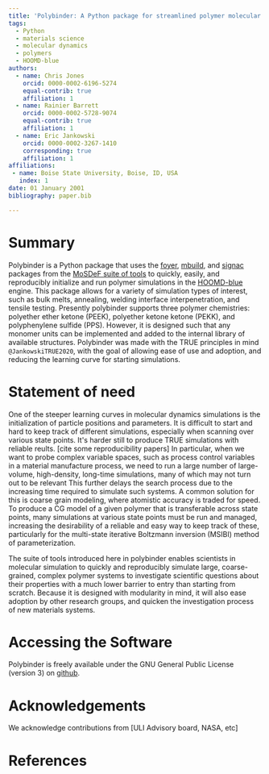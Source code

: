 ```yaml
---
title: 'Polybinder: A Python package for streamlined polymer molecular dynamics'
tags:
  - Python
  - materials science
  - molecular dynamics
  - polymers
  - HOOMD-blue
authors:
  - name: Chris Jones
    orcid: 0000-0002-6196-5274
    equal-contrib: true
    affiliation: 1
  - name: Rainier Barrett
    orcid: 0000-0002-5728-9074
    equal-contrib: true
    affiliation: 1
  - name: Eric Jankowski
    orcid: 0000-0002-3267-1410
    corresponding: true 
    affiliation: 1
affiliations:
 - name: Boise State University, Boise, ID, USA
   index: 1
date: 01 January 2001
bibliography: paper.bib

---
```


# Summary

Polybinder is a Python package that uses the [foyer](https://github.com/mosdef-hub/foyer/),
[mbuild](https://github.com/mosdef-hub/mbuild/), and [signac](https://github.com/mosdef-hub/signac) packages from
the [MoSDeF suite of tools](https://github.com/mosdef-hub/) to quickly, easily, and reproducibly initialize and run polymer
simulations in the [HOOMD-blue](https://github.com/glotzerlab/hoomd-blue) engine.
This package allows for a variety of simulation types of interest,
such as bulk melts, annealing, welding interface interpenetration, and tensile testing.
Presently polybinder supports three polymer chemistries: polyether ether ketone (PEEK),
polyether ketone ketone (PEKK), and polyphenylene sulfide (PPS). However, it is designed
such that any monomer units can be implemented and added to the internal library of available structures.
Polybinder was made with the TRUE principles in mind `@JankowskiTRUE2020`, with the goal of allowing ease
of use and adoption, and reducing the learning curve for starting simulations.

# Statement of need

One of the steeper learning curves in molecular dynamics simulations is
the initialization of particle positions and parameters.
It is difficult to start and hard to keep track of different simulations,
especially when scanning over various state points.
It's harder still to produce TRUE simulations with reliable reults. [cite some reproducibility papers]
In particular, when we want to probe complex variable spaces,
such as process control variables in a material manufacture process,
we need to run a large number of large-volume, high-density,
long-time simulations, many of which may not turn out to be relevant
This further delays the search process due to the increasing time required to simulate such systems.
A common solution for this is coarse grain modeling, where atomistic accuracy is traded for speed.
To produce a CG model of a given polymer that is transferable across state points,
many simulations at various state points must be run and managed, increasing the
desirability of a reliable and easy way to keep track of these, particularly
for the multi-state iterative Boltzmann inversion (MSIBI) method of parameterization.

The suite of tools introduced here in polybinder enables scientists
in molecular simulation to quickly and reproducibly simulate
large, coarse-grained, complex polymer systems to investigate scientific questions about
their properties with a much lower barrier to entry than starting from scratch. Because it is designed
with modularity in mind, it will also ease adoption by other research groups,
and quicken the investigation process of new materials systems.


# Accessing the Software

Polybinder is freely available under the GNU General Public License (version 3) on [github](https://github.com/cmelab/polybinder).

# Acknowledgements

We acknowledge contributions from [ULI Advisory board, NASA, etc]

# References